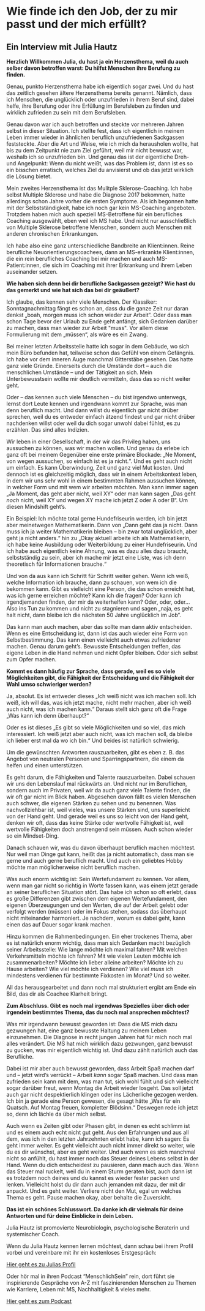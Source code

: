 # Wie finde ich den Job, der zu mir passt und der mich erfüllt?

## Ein Interview mit Julia Hautz

**Herzlich Willkommen Julia, du hast ja ein Herzensthema, weil du auch selber davon betroffen warst: Du hilfst Menschen ihre Berufung zu finden.**

Genau, punkto Herzensthema habe ich eigentlich sogar zwei. Und du hast das zeitlich gesehen ältere Herzensthema bereits genannt. Nämlich, dass ich Menschen, die unglücklich oder unzufrieden in ihrem Beruf sind, dabei helfe, ihre Berufung oder ihre Erfüllung im Berufsleben zu finden und wirklich zufrieden zu sein mit dem Berufsleben.

Genau davon war ich auch betroffen und steckte vor mehreren Jahren selbst in dieser Situation. Ich stellte fest, dass ich eigentlich in meinem Leben immer wieder in ähnlichen beruflich unzufriedenen Sackgassen feststeckte. Aber die Art und Weise, wie ich mich da herausholen wollte, hat bis zu dem Zeitpunkt nie zum Ziel geführt, weil mir nicht bewusst war, weshalb ich so unzufrieden bin. Und genau das ist der eigentliche Dreh- und Angelpunkt: Wenn du nicht weißt, was das Problem ist, dann ist es so ein bisschen erratisch, welches Ziel du anvisierst und ob das jetzt wirklich die Lösung bietet.

Mein zweites Herzensthema ist das Mulitple Sklerose-Coaching. Ich habe selbst Multiple Sklerose und habe die Diagnose 2017 bekommen, hatte allerdings schon Jahre vorher die ersten Symptome. Als ich begonnen hatte mit der Selbstständigkeit, habe ich noch gar kein MS-Coaching angeboten. Trotzdem haben mich auch speziell MS-Betroffene für ein berufliches Coaching ausgewählt, eben weil ich MS habe. Und nicht nur ausschließlich von Multiple Sklerose betroffene Menschen, sondern auch Menschen mit anderen chronischen Erkrankungen.

Ich habe also eine ganz unterschiedliche Bandbreite an Klient:innen. Reine berufliche Neuorientierungscoachees, dann an MS-erkrankte Klient:innen, die ein rein berufliches Coaching bei mir machen und auch MS-Patient:innen, die sich im Coaching mit ihrer Erkrankung und ihrem Leben auseinander setzen.

**Wie haben sich denn bei dir berufliche Sackgassen gezeigt? Wie hast du das gemerkt und wie hat sich das bei dir geäußert?**

Ich glaube, das kennen sehr viele Menschen. Der Klassiker: Sonntagnachmittag fängt es schon an, dass du die ganze Zeit nur daran denkst „boah, morgen muss ich schon wieder zur Arbeit“. Oder dass man schon Tage bevor der Urlaub zu Ende geht anfängt, sich Gedanken darüber zu machen, dass man wieder zur Arbeit "muss". Vor allem diese Formulierung mit dem „müssen“, als wäre es ein Zwang.

Bei meiner letzten Arbeitsstelle hatte ich sogar in dem Gebäude, wo sich mein Büro befunden hat, teilweise schon das Gefühl von einem Gefängnis. Ich habe vor dem inneren Auge manchmal Gitterstäbe gesehen. Das hatte ganz viele Gründe. Einerseits durch die Umstände dort – auch die menschlichen Umstände – und der Tätigkeit an sich. Mein Unterbewusstsein wollte mir deutlich vermitteln, dass das so nicht weiter geht.

Oder – das kennen auch viele Menschen – du bist irgendwo unterwegs, lernst dort Leute kennen und irgendwann kommt zur Sprache, was man denn beruflich macht. Und dann willst du eigentlich gar nicht drüber sprechen, weil du es entweder einfach ätzend findest und gar nicht drüber nachdenken willst oder weil du dich sogar unwohl dabei fühlst, es zu erzählen. Das sind alles Indizien.

Wir leben in einer Gesellschaft, in der wir das Privileg haben, uns aussuchen zu können, was wir machen wollen. Und genau da erlebe ich ganz oft bei meinem Gegenüber eine erste primäre Blockade: „Ne Moment, von wegen aussuchen, so einfach ist es ja nicht.“. Und es geht auch nicht um einfach. Es kann Überwindung, Zeit und ganz viel Mut kosten. Und dennoch ist es gleichzeitig möglich, dass wir in einem Arbeitskontext leben, in dem wir uns sehr wohl in einem bestimmten Rahmen aussuchen können, in welcher Form und mit wem wir arbeiten möchten. Man kann immer sagen „Ja Moment, das geht aber nicht, weil XY“ oder man kann sagen „Das geht *noch* nicht, weil XY und wegen XY mache ich jetzt Z oder A oder B“. Um diesen Mindshift geht’s.

Ein Beispiel: Ich möchte total gerne Hundefriseurin werden, ich bin jetzt aber meinetwegen Mathematikerin. Dann von „Dann geht das ja nicht. Dann muss ich ja weiter Mathematikerin bleiben – bin zwar total unglücklich, aber geht ja nicht anders.“ hin zu „Okay aktuell arbeite ich als Mathematikerin, ich habe keine Ausbildung oder Weiterbildung zu einer Hundefriseurin. Und ich habe auch eigentlich keine Ahnung, was es dazu alles dazu braucht, selbstständig zu sein, aber ich mache mir jetzt eine Liste, was ich denn theoretisch für Informationen brauche.“

Und von da aus kann ich Schritt für Schritt weiter gehen. Wenn ich weiß, welche Information ich brauche, dann zu schauen, von wem ich die bekommen kann. Gibt es vielleicht eine Person, die das schon erreicht hat, was ich gerne erreichen möchte? Kann ich die fragen? Oder kann ich irgendjemanden finden, der mir da weiterhelfen kann? Oder, oder, oder…Also ins Tun zu kommen und nicht zu stagnieren und sagen „naja, es geht halt nicht, dann bleibe ich die nächsten 50 Jahre unglücklich im Job“.

Das kann man auch machen, aber das sollte man dann aktiv entscheiden. Wenn es eine Entscheidung ist, dann ist das auch wieder eine Form von Selbstbestimmung. Das kann einen vielleicht auch etwas zufriedener machen. Genau darum geht’s. Bewusste Entscheidungen treffen, das eigene Leben in die Hand nehmen und nicht Opfer bleiben. Oder sich selbst zum Opfer machen.

**Kommt es dann häufig zur Sprache, dass gerade, weil es so viele Möglichkeiten gibt, die Fähigkeit der Entscheidung und die Fähigkeit der Wahl umso schwieriger werden?**

Ja, absolut. Es ist entweder dieses „Ich weiß nicht was ich machen soll. Ich weiß, ich will das, was ich jetzt mache, nicht mehr machen, aber ich weiß auch nicht, was ich machen kann.“ Daraus stellt sich ganz oft die Frage „Was kann ich denn überhaupt?“

Oder es ist dieses „Es gibt so viele Möglichkeiten und so viel, das mich interessiert. Ich weiß jetzt aber auch nicht, was ich machen soll, da bleibe ich lieber erst mal da wo ich bin.“ Und beides ist natürlich schwierig.

Um die gewünschten Antworten rauszuarbeiten, gibt es eben z. B. das Angebot von neutralen Personen und Sparringspartnern, die einem da helfen und einen unterstützen.

Es geht darum, die Fähigkeiten und Talente rauszuarbeiten. Dabei schauen wir uns den Lebenslauf mal rückwärts an. Und nicht nur im Beruflichen, sondern auch im Privaten, weil wir da auch ganz viele Talente finden, die wir oft gar nicht im Blick haben. Abgesehen davon fällt es vielen Menschen auch schwer, die eigenen Stärken zu sehen und zu benennen. Was nachvollziehbar ist, weil vieles, was unsere Stärken sind, uns superleicht von der Hand geht. Und gerade weil es uns so leicht von der Hand geht, denken wir oft, dass das keine Stärke oder wertvolle Fähigkeit ist, weil wertvolle Fähigkeiten doch anstrengend sein müssen. Auch schon wieder so ein Mindset-Ding.

Danach schauen wir, was du davon überhaupt beruflich machen möchtest. Nur weil man Dinge gut kann, heißt das ja nicht automatisch, dass man sie gerne und auch gerne beruflich macht. Und auch ein geliebtes Hobby möchte man möglicherweise nicht beruflich machen.

Was auch enorm wichtig ist: Sein Wertefundament zu kennen. Vor allem, wenn man gar nicht so richtig in Worte fassen kann, was einem jetzt gerade an seiner beruflichen Situation stört. Das habe ich schon so oft erlebt, dass es große Differenzen gibt zwischen dem eigenen Wertefundament, den eigenen Überzeugungen und den Werten, die auf der Arbeit gelebt oder verfolgt werden (müssen) oder im Fokus stehen, sodass das überhaupt nicht miteinander harmoniert. Je nachdem, worum es dabei geht, kann einen das auf Dauer sogar krank machen.

Hinzu kommen die Rahmenbedingungen. Ein eher trockenes Thema, aber es ist natürlich enorm wichtig, dass man sich Gedanken macht bezüglich seiner Arbeitsstelle: Wie lange möchte ich maximal fahren? Mit welchen Verkehrsmitteln möchte ich fahren? Mit wie vielen Leuten möchte ich zusammenarbeiten? Möchte ich lieber alleine arbeiten? Möchte ich zu Hause arbeiten? Wie viel möchte ich verdienen? Wie viel *muss* ich mindestens verdienen für bestimmte Fixkosten im Monat? Und so weiter.

All das herausgearbeitet und dann noch mal strukturiert ergibt am Ende ein Bild, das dir als Coachee Klarheit bringt.

**Zum Abschluss. Gibt es noch mal irgendwas Spezielles über dich oder irgendein bestimmtes Thema, das du noch mal ansprechen möchtest?**

Was mir irgendwann bewusst geworden ist: Dass die MS mich dazu gezwungen hat, eine ganz bewusste Haltung zu meinem Leben einzunehmen. Die Diagnose in recht jungen Jahren hat für mich noch mal alles verändert. Die MS hat mich wirklich dazu gezwungen, ganz bewusst zu gucken, was mir eigentlich wichtig ist. Und dazu zählt natürlich auch das Berufliche.

Dabei ist mir aber auch bewusst geworden, dass Arbeit Spaß machen darf und – jetzt wird’s verrückt – Arbeit *kann* sogar Spaß machen. Und dass man zufrieden sein kann mit dem, was man tut, sich wohl fühlt und sich vielleicht sogar darüber freut, wenn Montag die Arbeit wieder losgeht. Das soll jetzt auch gar nicht despektierlich klingen oder ins Lächerliche gezogen werden. Ich bin ja gerade eine Person gewesen, die gesagt hätte „Was für ein Quatsch. Auf Montag freuen, kompletter Blödsinn.“ Deswegen rede ich jetzt so, denn ich lächle da über mich selbst.

Auch wenn es Zeiten gibt oder Phasen gibt, in denen es echt schlimm ist und es einem auch echt nicht gut geht. Aus den Erfahrungen und aus all dem, was ich in den letzten Jahrzehnten erlebt habe, kann ich sagen: Es geht immer weiter. Es geht vielleicht auch nicht immer direkt so weiter, wie du es dir wünschst, aber es geht weiter. Und auch wenn es sich manchmal nicht so anfühlt, du hast immer noch das Steuer deines Lebens selbst in der Hand. Wenn du dich entscheidest zu pausieren, dann mach auch das. Wenn das Steuer mal ruckelt, weil du in einem Sturm geraten bist, auch dann ist es trotzdem noch deines und du kannst es wieder fester packen und lenken. Vielleicht holst du dir dann auch jemanden mit dazu, der mit dir anpackt. Und es geht weiter. Verliere nicht den Mut, egal um welches Thema es geht. Pause machen okay, aber behalte die Zuversicht.

**Das ist ein schönes Schlusswort. Da danke ich dir vielmals für deine Antworten und für deine Einblicke in dein Leben.**

Julia Hautz ist promovierte Neurobiologin, psychologische Beraterin und systemischer Coach.

Wenn du Julia Hautz kennen lernen möchtest, dann schau bei ihrem Profil vorbei und vereinbare mit ihr ein kostenloses Erstgespräch:

[Hier geht es zu Julias Profil](https://anny.co/b/book/julia-hautz-yjgeaeb7i7?from=organization&step=service)

Oder hör mal in ihren Podcast “MenschlichSein” rein, dort führt sie inspirierende Gespräche von A-Z mit faszinierenden Menschen zu Themen wie Karriere, Leben mit MS, Nachhaltigkeit & vieles mehr.

[Hier geht es zum Podcast](https://open.spotify.com/show/3LYzBqxBcc6qNFyVirXWct)